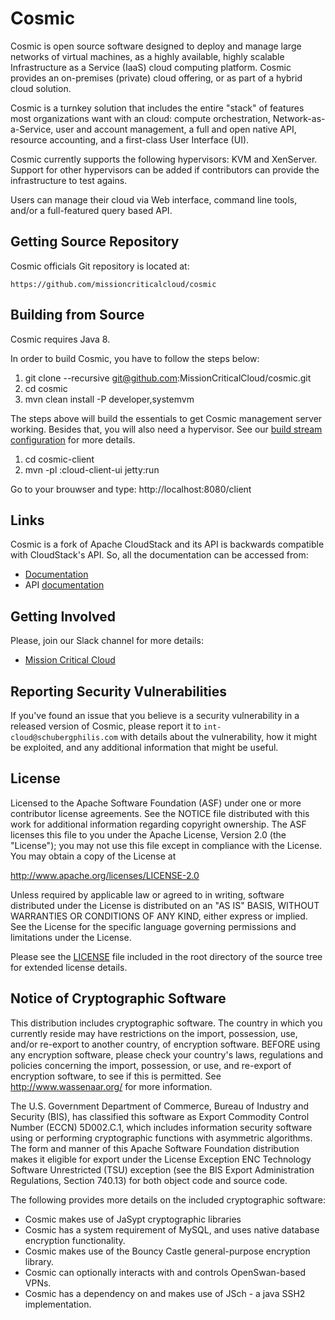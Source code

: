 # Cosmic
Cosmic is open source software designed to deploy and manage large
networks of virtual machines, as a highly available, highly scalable
Infrastructure as a Service (IaaS) cloud computing platform. Cosmic
provides an on-premises (private) cloud offering, or as part of a
hybrid cloud solution.

Cosmic is a turnkey solution that includes the entire "stack" of features
most organizations want with an cloud: compute orchestration,
Network-as-a-Service, user and account management, a full and open native API,
resource accounting, and a first-class User Interface (UI).

Cosmic currently supports the following hypervisors:
KVM and XenServer.
Support for other hypervisors can be added if contributors can provide the infrastructure to test agains.

Users can manage their cloud via Web interface, command line
tools, and/or a full-featured query based API.

## Getting Source Repository

Cosmic officials Git repository is located at:

    https://github.com/missioncriticalcloud/cosmic

## Building from Source

Cosmic requires Java 8.

In order to build Cosmic, you have to follow the steps below:

1. git clone --recursive git@github.com:MissionCriticalCloud/cosmic.git
2. cd cosmic
3. mvn clean install -P developer,systemvm

The steps above will build the essentials to get Cosmic management server working. Besides that, you will also need a hypervisor. See our [build stream configuration](https://beta-jenkins.mcc.schubergphilis.com) for more details.

1. cd cosmic-client
2. mvn -pl :cloud-client-ui jetty:run

Go to your brouwser and type: http://localhost:8080/client

## Links

Cosmic is a fork of Apache CloudStack and its API is backwards compatible with CloudStack's API. So, all the documentation can be accessed from:

* [Documentation](http://docs.cloudstack.apache.org)
* API [documentation](http://cloudstack.apache.org/docs/api)

## Getting Involved

Please, join our Slack channel for more details:

* [Mission Critical Cloud](https://missioncriticalcloud.slack.com)

## Reporting Security Vulnerabilities

If you've found an issue that you believe is a security vulnerability in a
released version of Cosmic, please report it to `int-cloud@schubergphilis.com` with details about the vulnerability, how it
might be exploited, and any additional information that might be useful.

## License

Licensed to the Apache Software Foundation (ASF) under one
or more contributor license agreements.  See the NOTICE file
distributed with this work for additional information
regarding copyright ownership.  The ASF licenses this file
to you under the Apache License, Version 2.0 (the
"License"); you may not use this file except in compliance
with the License.  You may obtain a copy of the License at

  http://www.apache.org/licenses/LICENSE-2.0

Unless required by applicable law or agreed to in writing,
software distributed under the License is distributed on an
"AS IS" BASIS, WITHOUT WARRANTIES OR CONDITIONS OF ANY
KIND, either express or implied.  See the License for the
specific language governing permissions and limitations
under the License.

Please see the [LICENSE](LICENSE) file included in the root directory
of the source tree for extended license details.

## Notice of Cryptographic Software

This distribution includes cryptographic software. The country in which you currently
reside may have restrictions on the import, possession, use, and/or re-export to another
country, of encryption software. BEFORE using any encryption software, please check your
country's laws, regulations and policies concerning the import, possession, or use, and
re-export of encryption software, to see if this is permitted. See http://www.wassenaar.org/
for more information.

The U.S. Government Department of Commerce, Bureau of Industry and Security (BIS), has
classified this software as Export Commodity Control Number (ECCN) 5D002.C.1, which
includes information security software using or performing cryptographic functions with
asymmetric algorithms. The form and manner of this Apache Software Foundation distribution
makes it eligible for export under the License Exception ENC Technology Software
Unrestricted (TSU) exception (see the BIS Export Administration Regulations, Section
740.13) for both object code and source code.

The following provides more details on the included cryptographic software:

* Cosmic makes use of JaSypt cryptographic libraries
* Cosmic has a system requirement of MySQL, and uses native database encryption functionality.
* Cosmic makes use of the Bouncy Castle general-purpose encryption library.
* Cosmic can optionally interacts with and controls OpenSwan-based VPNs.
* Cosmic has a dependency on and makes use of JSch - a java SSH2 implementation.
